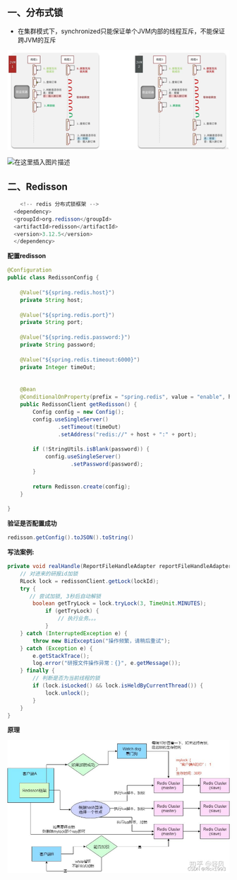 ## 一、分布式锁

- 在集群模式下，synchronized只能保证单个JVM内部的线程互斥，不能保证跨JVM的互斥

![在这里插入图片描述](../../../assets/img/redission-01.png)

![在这里插入图片描述](/Users/sunhuawei/Documents/workspace-java/my/blog/sunhhw.github.io/docs/assets/img/redission-02.png)

## 二、Redisson

```java
	<!-- redis 分布式锁框架 -->
  <dependency>
  <groupId>org.redisson</groupId>
  <artifactId>redisson</artifactId>
  <version>3.12.5</version>
  </dependency>
```

**配置redisson**

```java
@Configuration
public class RedissonConfig {

    @Value("${spring.redis.host}")
    private String host;

    @Value("${spring.redis.port}")
    private String port;

    @Value("${spring.redis.password:}")
    private String password;

    @Value("${spring.redis.timeout:6000}")
    private Integer timeOut;


    @Bean
    @ConditionalOnProperty(prefix = "spring.redis", value = "enable", havingValue = "true", matchIfMissing = true)
    public RedissonClient getRedisson() {
        Config config = new Config();
        config.useSingleServer()
                .setTimeout(timeOut)
                .setAddress("redis://" + host + ":" + port);

        if (!StringUtils.isBlank(password)) {
            config.useSingleServer()
                    .setPassword(password);
        }

        return Redisson.create(config);
    }

}
```

**验证是否配置成功**

```java
redisson.getConfig().toJSON().toString()
```

**写法案例:**

```java
private void realHandle(ReportFileHandleAdapter reportFileHandleAdapter, String lockId, String reportId, String operationUserId) {
    // 对进来的研报id加锁
    RLock lock = redissonClient.getLock(lockId);
    try {
       // 尝试加锁, 3秒后自动解锁
        boolean getTryLock = lock.tryLock(3, TimeUnit.MINUTES);
            if (getTryLock) {
                // 执行业务。。。
            }
    } catch (InterruptedException e) {
        throw new BizException("操作频繁，请稍后重试");
    } catch (Exception e) {
        e.getStackTrace();
        log.error("研报文件操作异常：{}", e.getMessage());
    } finally {
      	// 判断是否为当前线程的锁
        if (lock.isLocked() && lock.isHeldByCurrentThread()) {
            lock.unlock();
        }
    }
}
```

**原理**

![在这里插入图片描述](../../../assets/img/redission-03.png)